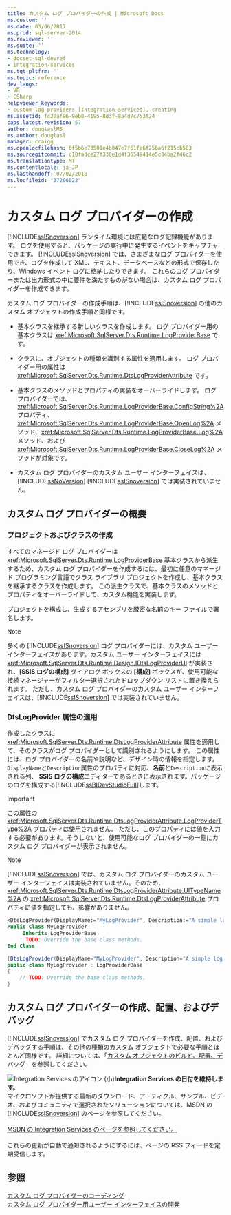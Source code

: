 ```yaml
---
title: カスタム ログ プロバイダーの作成 | Microsoft Docs
ms.custom: ''
ms.date: 03/06/2017
ms.prod: sql-server-2014
ms.reviewer: ''
ms.suite: ''
ms.technology:
- docset-sql-devref
- integration-services
ms.tgt_pltfrm: ''
ms.topic: reference
dev_langs:
- VB
- CSharp
helpviewer_keywords:
- custom log providers [Integration Services], creating
ms.assetid: fc20af96-9eb8-4195-8d3f-8a4d7c753f24
caps.latest.revision: 57
author: douglaslMS
ms.author: douglasl
manager: craigg
ms.openlocfilehash: 6f5b6e73501e4b047e7f61fe6f256a6f215cb583
ms.sourcegitcommit: c18fadce27f330e1d4f36549414e5c84ba2f46c2
ms.translationtype: MT
ms.contentlocale: ja-JP
ms.lasthandoff: 07/02/2018
ms.locfileid: "37206022"
---
```

# <a name="creating-a-custom-log-provider"></a>カスタム ログ プロバイダーの作成
  [!INCLUDE[ssISnoversion](../../../includes/ssisnoversion-md.md)] ランタイム環境には広範なログ記録機能があります。 ログを使用すると、パッケージの実行中に発生するイベントをキャプチャできます。 [!INCLUDE[ssISnoversion](../../../includes/ssisnoversion-md.md)] では、さまざまなログ プロバイダーを使用でき、ログを作成して XML、テキスト、データベースなどの形式で保存したり、Windows イベント ログに格納したりできます。 これらのログ プロバイダーまたは出力形式の中に要件を満たすものがない場合は、カスタム ログ プロバイダーを作成できます。  
  
 カスタム ログ プロバイダーの作成手順は、[!INCLUDE[ssISnoversion](../../../includes/ssisnoversion-md.md)] の他のカスタム オブジェクトの作成手順と同様です。  
  
-   基本クラスを継承する新しいクラスを作成します。 ログ プロバイダー用の基本クラスは <xref:Microsoft.SqlServer.Dts.Runtime.LogProviderBase> です。  
  
-   クラスに、オブジェクトの種類を識別する属性を適用します。 ログ プロバイダー用の属性は <xref:Microsoft.SqlServer.Dts.Runtime.DtsLogProviderAttribute> です。  
  
-   基本クラスのメソッドとプロパティの実装をオーバーライドします。 ログ プロバイダーでは、<xref:Microsoft.SqlServer.Dts.Runtime.LogProviderBase.ConfigString%2A> プロパティ、<xref:Microsoft.SqlServer.Dts.Runtime.LogProviderBase.OpenLog%2A> メソッド、<xref:Microsoft.SqlServer.Dts.Runtime.LogProviderBase.Log%2A> メソッド、および <xref:Microsoft.SqlServer.Dts.Runtime.LogProviderBase.CloseLog%2A> メソッドが対象です。  
  
-   カスタム ログ プロバイダーのカスタム ユーザー インターフェイスは、[!INCLUDE[ssNoVersion](../../../includes/ssnoversion-md.md)] [!INCLUDE[ssISnoversion](../../../includes/ssisnoversion-md.md)] では実装されていません。  
  
## <a name="getting-started-with-a-custom-log-provider"></a>カスタム ログ プロバイダーの概要  
  
### <a name="creating-projects-and-classes"></a>プロジェクトおよびクラスの作成  
 すべてのマネージド ログ プロバイダーは <xref:Microsoft.SqlServer.Dts.Runtime.LogProviderBase> 基本クラスから派生するため、カスタム ログ プロバイダーを作成するには、最初に任意のマネージド プログラミング言語でクラス ライブラリ プロジェクトを作成し、基本クラスを継承するクラスを作成します。 この派生クラスで、基本クラスのメソッドとプロパティをオーバーライドして、カスタム機能を実装します。  
  
 プロジェクトを構成し、生成するアセンブリを厳密な名前のキー ファイルで署名します。  
  
> [!NOTE]  
>  多くの [!INCLUDE[ssISnoversion](../../../includes/ssisnoversion-md.md)] ログ プロバイダーには、カスタム ユーザー インターフェイスがあります。カスタム ユーザー インターフェイスには <xref:Microsoft.SqlServer.Dts.Runtime.Design.IDtsLogProviderUI> が実装され、**[SSIS ログの構成]** ダイアログ ボックスの **[構成]** ボックスが、使用可能な接続マネージャーがフィルター選択されたドロップダウン リストに置き換えられます。 ただし、カスタム ログ プロバイダーのカスタム ユーザー インターフェイスは、[!INCLUDE[ssISnoversion](../../../includes/ssisnoversion-md.md)] では実装されていません。  
  
### <a name="applying-the-dtslogprovider-attribute"></a>DtsLogProvider 属性の適用  
 作成したクラスに <xref:Microsoft.SqlServer.Dts.Runtime.DtsLogProviderAttribute> 属性を適用して、そのクラスがログ プロバイダーとして識別されるようにします。 この属性には、ログ プロバイダーの名前や説明など、デザイン時の情報を指定します。 `DisplayName`と`Description`属性のプロパティに対応、**名前**と`Description`に表示される列、 **SSIS ログの構成**エディターであるときに表示されます。パッケージのログを構成する[!INCLUDE[ssBIDevStudioFull](../../../includes/ssbidevstudiofull-md.md)]します。  
  
> [!IMPORTANT]  
>  この属性の <xref:Microsoft.SqlServer.Dts.Runtime.DtsLogProviderAttribute.LogProviderType%2A> プロパティは使用されません。 ただし、このプロパティには値を入力する必要があります。そうしないと、使用可能なログ プロバイダーの一覧にカスタム ログ プロバイダーが表示されません。  
  
> [!NOTE]  
>  [!INCLUDE[ssISnoversion](../../../includes/ssisnoversion-md.md)] では、カスタム ログ プロバイダーのカスタム ユーザー インターフェイスは実装されていません。そのため、<xref:Microsoft.SqlServer.Dts.Runtime.DtsLogProviderAttribute.UITypeName%2A> の <xref:Microsoft.SqlServer.Dts.Runtime.DtsLogProviderAttribute> プロパティに値を指定しても、影響がありません。  
  
```vb  
<DtsLogProvider(DisplayName:="MyLogProvider", Description:="A simple log provider.", LogProviderType:="Custom")> _  
Public Class MyLogProvider  
     Inherits LogProviderBase  
    ' TODO: Override the base class methods.  
End Class  
```  
  
```csharp  
[DtsLogProvider(DisplayName="MyLogProvider", Description="A simple log provider.", LogProviderType="Custom")]  
public class MyLogProvider : LogProviderBase  
{  
    // TODO: Override the base class methods.  
}  
```  
  
## <a name="building-deploying-and-debugging-a-custom-log-provider"></a>カスタム ログ プロバイダーの作成、配置、およびデバッグ  
 [!INCLUDE[ssISnoversion](../../../includes/ssisnoversion-md.md)] でカスタム ログ プロバイダーを作成、配置、およびデバッグする手順は、その他の種類のカスタム オブジェクトで必要な手順とほとんど同様です。 詳細については、「[カスタム オブジェクトのビルド、配置、デバッグ](../building-deploying-and-debugging-custom-objects.md)」を参照してください。  
  
![Integration Services のアイコン (小)](../../media/dts-16.gif "Integration Services アイコン (小)")**Integration Services の日付を維持します。** <br /> マイクロソフトが提供する最新のダウンロード、アーティクル、サンプル、ビデオ、およびコミュニティで選択されたソリューションについては、MSDN の [!INCLUDE[ssISnoversion](../../../includes/ssisnoversion-md.md)] のページを参照してください。<br /><br /> [MSDN の Integration Services のページを参照してください。](http://go.microsoft.com/fwlink/?LinkId=136655)<br /><br /> これらの更新が自動で通知されるようにするには、ページの RSS フィードを定期受信します。  
  
## <a name="see-also"></a>参照  
 [カスタム ログ プロバイダーのコーディング](coding-a-custom-log-provider.md)   
 [カスタム ログ プロバイダー用ユーザー インターフェイスの開発](developing-a-user-interface-for-a-custom-log-provider.md)  
  
  
